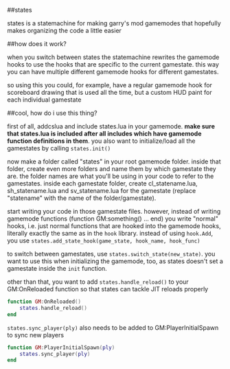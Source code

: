 ##states

states is a statemachine for making garry's mod gamemodes that hopefully makes organizing the code a little easier

##how does it work?

when you switch between states the statemachine rewrites the gamemode hooks to use the hooks that are specific to the current gamestate. this way you can have multiple different gamemode hooks for different gamestates.

so using this you could, for example, have a regular gamemode hook for scoreboard drawing that is used all the time, but a custom HUD paint for each individual gamestate

##cool, how do i use this thing?

first of all, addcslua and include states.lua in your gamemode. **make sure that states.lua is included after all includes which have gamemode function definitions in them**. you also want to initialize/load all the gamestates by calling ```states.init()```

now make a folder called "states" in your root gamemode folder. inside that folder, create even more folders and name them by which gamestate they are. the folder names are what you'll be using in your code to refer to the gamestates. inside each gamestate folder, create cl_statename.lua, sh_statename.lua and sv_statename.lua for the gamestate (replace "statename" with the name of the folder/gamestate).

start writing your code in those gamestate files. however, instead of writing gamemode functions (function GM:something() ... end) you write "normal" hooks, i.e. just normal functions that are hooked into the gamemode hooks, literally exactly the same as in the ```hook``` library. instead of using ```hook.Add```, you use ```states.add_state_hook(game_state, hook_name, hook_func)```

to switch between gamestates, use ```states.switch_state(new_state)```. you want to use this when initializing the gamemode, too, as states doesn't set a gamestate inside the ```init``` function.

other than that, you want to add ```states.handle_reload()``` to your GM:OnReloaded function so that states can tackle JIT reloads properly
```lua
function GM:OnReloaded()
	states.handle_reload()
end
```

```states.sync_player(ply)``` also needs to be added to GM:PlayerInitialSpawn to sync new players
```lua
function GM:PlayerInitialSpawn(ply)
	states.sync_player(ply)
end
```